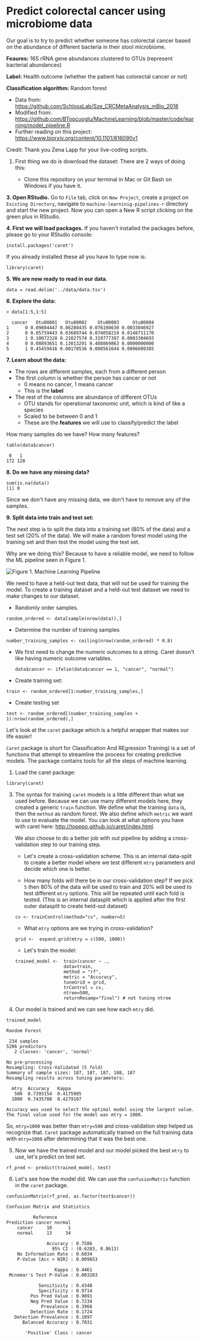 # Predict colorectal cancer using microbiome data

Our goal is to try to predict whether someone has colorectal cancer based on the abundance of different bacteria in their stool microbiome.

__Feaures:__ 16S rRNA gene abundances clustered to OTUs (represent bacterial abundances)

__Label:__ Health outcome (whether the patient has colorectal cancer or not)

__Classification algorithm:__ Random forest

- Data from: https://github.com/SchlossLab/Sze_CRCMetaAnalysis_mBio_2018
- Modified from: https://github.com/BTopcuoglu/MachineLearning/blob/master/code/learning/model_pipeline.R
- Further reading on this project: https://www.biorxiv.org/content/10.1101/816090v1

Credit: Thank you Zena Lapp for your live-coding scripts. 

1. First thing we do is download the dataset: There are 2 ways of doing this:

      - Clone this repository on your terminal in Mac or Git Bash on Windows if you have it.

__3. Open RStudio.__ Go to `File` tab, click on `New Project`, create a project on `Existing Directory`, navigate to `machine-learninig-pipelines-r` directory and start the new project. Now you can open a New R script clicking on the green plus in RStudio. 

__4. First we will load packages.__ If you haven't installed the packages before, please go to your RStudio console:
  
  ```install.packages('caret')```

If you already installed these all you have to type  now is:

  ```
  library(caret)
  ```

__5. We are now ready to read in our data.__

```
data = read.delim('../data/data.tsv')
```

__6. Explore the data:__

```
> data[1:5,1:5]

  cancer   Otu00001   Otu00002    Otu00003     Otu00004
1      0 0.09804447 0.06288435 0.076198630 0.0033046927
2      0 0.05759443 0.03689744 0.074058219 0.0148711170
3      1 0.10072328 0.21027574 0.319777397 0.0003304693
4      0 0.08893651 0.13013291 0.488869863 0.0000000000
5      1 0.45459416 0.00178536 0.008561644 0.0006609385
```

__7. Learn about the data:__

- The rows are different samples, each from a different person
- The first column is whether the person has cancer or not
    - 0 means no cancer, 1 means cancer
    - This is the **label**
- The rest of the columns are abundance of different OTUs
    - OTU stands for operational taxonomic unit, which is kind of like a species
    - Scaled to be between 0 and 1
    - These are the **features** we will use to classify/predict the label
  
How many samples do we have? How many features?

```
table(data$cancer)

 0   1 
172 120 
```

__8. Do we have any missing data?__

```
sum(is.na(data))
[1] 0
```
Since we don't have any missing data, we don't have to remove any of the samples. 

__9. Split data into train and test set:__

The next step is to split the data into a training set (80% of the data) and a test set (20% of the data). We will make a random forest model using the training set and then test the model using the test set.

Why are we doing this? Because to have a reliable model, we need to follow the ML pipeline seen in Figure 1.

![Figure 1. Machine Learning Pipeline](Figure_1.png)

We need to have a held-out test data, that will not be used for training the model. To create a training dataset and a held-out test dataset we need to make changes to our dataset. 

   - Randomly order samples. 
   ```
   random_ordered <- data[sample(nrow(data)),]
   ```

   - Determine the number of training samples
   ```
  number_training_samples <- ceiling(nrow(random_ordered) * 0.8)
  ```

  - We first need to change the numeric outcomes to a string. Caret doesn't like having numeric outcome variables. 
  
      ```
      data$cancer <- ifelse(data$cancer == 1, "cancer", "normal")
      ```

  
  
   - Create training set:
   ```
   train <- random_ordered[1:number_training_samples,]
   ```

  - Create testing set
  ```
  test <- random_ordered[(number_training_samples + 1):nrow(random_ordered),]
  ```
 
 

 Let's look at the `caret` package which is a helpful wrapper that makes our life easier!

 `Caret` package is short for Classification And REgression Training) is a set of functions that attempt to streamline the process for creating predictive models. The package contains tools for all the steps of machine learning. 

1. Load the caret package:

 ```
 library(caret)
```

3. The syntax for training `caret` models is a little different than what we used before. Because we can use many different models here, they created a generic `train` function. We define what the training `data` is, then the `method` as random forest. We also define which `metric` we want to use to evaluate the model. You can look at what options you have with caret here: http://topepo.github.io/caret/index.html.

      We also choose to do a better job with out pipeline by adding a cross-validation step to our training step. 

      - Let's create a cross-validation scheme. This is an internal data-split to create a better model where we test different `mtry` parameters and decide which one is better.
      
      - How many folds will there be in our cross-validation step? If we pick `5` then 80% of the data will be used to train and 20% will be used to test different `mtry` options. This will be repeated until each fold is tested. (This is an internal datasplit which is applied after the first outer datasplit to create held-out dataset)
      
      ```
      cv <- trainControl(method="cv", number=5)
      ```
      - What `mtry` options are we trying in cross-validation?
      
      ```
      grid <-  expand.grid(mtry = c(500, 1000))
      ```
      - Let's train the model:

      ```
      trained_model <-  train(cancer ~ .,
                        data=train,
                        method = "rf",
                        metric = "Accuracy",
                        tuneGrid = grid,
                        trControl = cv,
                        ntree=500,
                        returnResamp="final") # not tuning ntree
      ```
4. Our model is trained and we can see how each `mtry` did. 

```
trained_model
```

```
Random Forest 

 234 samples
5206 predictors
   2 classes: 'cancer', 'normal' 

No pre-processing
Resampling: Cross-Validated (5 fold) 
Summary of sample sizes: 187, 187, 187, 188, 187 
Resampling results across tuning parameters:

  mtry  Accuracy   Kappa    
   500  0.7393154  0.4175905
  1000  0.7435708  0.4279107

Accuracy was used to select the optimal model using the largest value.
The final value used for the model was mtry = 1000.
```

So, `mtry=1000` was better than `mtry=500` and cross-validation step helped us recognize that. `Caret` package automatically trained on the full training data with `mtry=1000` after determining that it was the best one.

5. Now we have the trained model and our model picked the best `mtry` to use, let's predict on test set.
```
rf_pred <- predict(trained_model, test)
```
6. Let's see how the model did. We can use the `confusionMatrix` function in the `caret` package.
```
confusionMatrix(rf_pred, as.factor(test$cancer))
```

```
Confusion Matrix and Statistics

          Reference
Prediction cancer normal
    cancer     10      1
    normal     13     34
                                          
               Accuracy : 0.7586          
                 95% CI : (0.6283, 0.8613)
    No Information Rate : 0.6034          
    P-Value [Acc > NIR] : 0.009653        
                                          
                  Kappa : 0.4461          
 Mcnemar's Test P-Value : 0.003283        
                                          
            Sensitivity : 0.4348          
            Specificity : 0.9714          
         Pos Pred Value : 0.9091          
         Neg Pred Value : 0.7234          
             Prevalence : 0.3966          
         Detection Rate : 0.1724          
   Detection Prevalence : 0.1897          
      Balanced Accuracy : 0.7031          
                                          
       'Positive' Class : cancer
```

  
